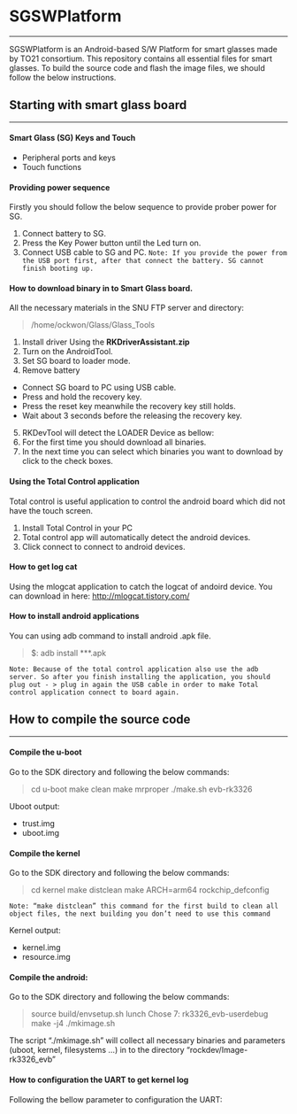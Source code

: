 # SGSWPlatform
---------------------------------------

SGSWPlatform is an Android-based S/W Platform for smart glasses made by TO21 consortium. This repository contains all essential files for smart glasses. To build the source code and flash the image files, we should follow the below instructions.

## Starting with smart glass board
---------------------------------------
#### Smart Glass (SG) Keys and Touch
* Peripheral ports and keys
* Touch functions

#### Providing power sequence
Firstly you should follow the below sequence to provide prober power for SG.
1. Connect battery to SG.
2. Press the Key Power button until the Led turn on.
3. Connect USB cable to SG and PC.
```Note: If you provide the power from the USB port first, after that connect the battery. SG cannot finish booting up.```

#### How to download binary in to Smart Glass board.
All the necessary materials in the SNU FTP server and directory:
> /home/ockwon/Glass/Glass_Tools

1. Install driver Using the **RKDriverAssistant.zip**
2. Turn on the AndroidTool.
3. Set SG board to loader mode.
4. Remove battery
* Connect SG board to PC using USB cable.
* Press and hold the recovery key.
* Press the reset key meanwhile the recovery key still holds.
* Wait about 3 seconds before the releasing the recovery key.
5. RKDevTool will detect the LOADER Device as bellow:
6. For the first time you should download all binaries.
7. In the next time you can select which binaries you want to download by click to the check boxes.

#### Using the Total Control application
Total control is useful application to control the android board which did not have the touch screen.
1. Install Total Control in your PC
2. Total control app will automatically detect the android devices.
3. Click connect to connect to android devices.

#### How to get log cat
Using the mlogcat application to catch the logcat of andoird device.
You can download in here: http://mlogcat.tistory.com/

#### How to install android applications
You can using adb command to install android .apk file.
>$: adb install ***.apk

```Note: Because of the total control application also use the adb server. So after you finish installing the application, you should plug out - > plug in again the USB cable in order to make Total control application connect to board again.```


## How to compile the source code
---------------------------------------

#### Compile the u-boot
Go to the SDK directory and following the below commands: 
>cd u-boot make
>clean make mrproper
>./make.sh evb-rk3326

Uboot output:
- trust.img
- uboot.img

#### Compile the kernel
Go to the SDK directory and following the below commands: 
> cd kernel
> make distclean
> make ARCH=arm64 rockchip_defconfig

```Note: “make distclean” this command for the first build to clean all object files, the next building you don’t need to use this command```

Kernel output:
- kernel.img
- resource.img

#### Compile the android:
Go to the SDK directory and following the below commands: 
>source build/envsetup.sh
>lunch Chose 7: rk3326_evb-userdebug
>make -j4
>./mkimage.sh

The script “./mkimage.sh” will collect all necessary binaries and parameters (uboot, kernel, filesystems …) in to the directory “rockdev/Image-rk3326_evb”

#### How to configuration the UART to get kernel log
Following the bellow parameter to configuration the UART:



















